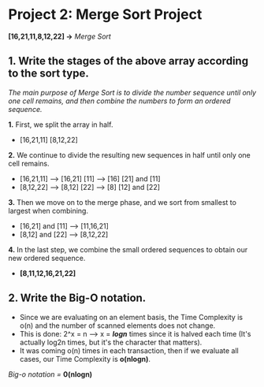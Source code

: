 # Project 2: Merge Sort Project
**[16,21,11,8,12,22] ->** *Merge Sort*

## 1. Write the stages of the above array according to the sort type.
*The main purpose of Merge Sort is to divide the number sequence until only one cell remains, and then combine the numbers to form an ordered sequence.*

**1.** First, we split the array in half.

- [16,21,11] [8,12,22]

**2.** We continue to divide the resulting new sequences in half until only one cell remains.

- [16,21,11] --> [16,21] [11] --> [16] [21] and [11]
- [8,12,22] --> [8,12] [22] --> [8] [12] and [22]

**3.** Then we move on to the merge phase, and we sort from smallest to largest when combining.

- [16,21] and [11] --> [11,16,21]
- [8,12] and [22] --> [8,12,22]

**4.** In the last step, we combine the small ordered sequences to obtain our new ordered sequence.

- **[8,11,12,16,21,22]**

## 2. Write the Big-O notation.

- Since we are evaluating on an element basis, the Time Complexity is o(n) and the number of scanned elements does not change.
- This is done:
 2^x = n --> x = ***logn*** times since it is halved each time (It's actually log2n times, but it's the character that matters).
 - It was coming o(n) times in each transaction, then if we evaluate all cases, our Time Complexity is **o(nlogn)**.

*Big-o notation =* **0(nlogn)**
